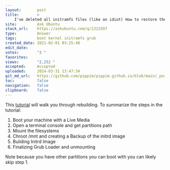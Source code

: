 ```yaml
---
layout:       post
title:        >
    I've deleted all initramfs files (like an idiot) How to restore them?
site:         Ask Ubuntu
stack_url:    https://askubuntu.com/q/1312597
type:         Answer
tags:         boot kernel initramfs grub
created_date: 2021-02-01 03:25:48
edit_date:    
votes:        "2 "
favorites:    
views:        "2,252 "
accepted:     Accepted
uploaded:     2024-03-31 13:47:34
git_md_url:   https://github.com/pippim/pippim.github.io/blob/main/_posts/2021/2021-02-01-I_ve-deleted-all-initramfs-files-_like-an-idiot_-How-to-restore-them_.md
toc:          false
navigation:   false
clipboard:    false
---
```


This [tutorial][1] will walk you through rebuilding. To summarize the steps in the tutorial:

1. Boot your machine with a Live Media
2. Open a terminal console and get partitions path
3. Mount the filesystems
4. Chroot /mnt and creating a Backup of the initrd image
5. Building Initrd Image
6. Finalizing Grub Loader and unmounting

Note because you have other partitions you can boot with you can likely skip step 1.

  [1]: https://linoxide.com/linux-how-to/fixing-broken-initrd-image-linux/
